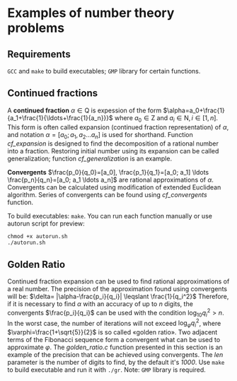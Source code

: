# Examples of number theory problems
## Requirements
`GCC` and `make` to build executables;
`GMP` library for certain functions.

## Continued fractions
A **continued fraction** $\alpha\in \mathrm{Q}$ is expession of the form
$\alpha=a_0+\frac{1}{a_1+\frac{1}{\ldots+\frac{1}{a_n}}}$
where $a_0\in \mathrm{Z}$ and $a_i\in \mathrm{N}, i\in[1, n]$. This form is often called expansion (continued fraction representation) of $\alpha$, and notation $\alpha=[a_0; a_1, a_2 \ldots a_n]$ is used for shorthand.
Function *cf_expansion* is designed to find the decomposition of a rational number into a fraction. Restoring initial number using its expansion can be called generalization; function *cf_generalization* is an example.

**Convergents** $\frac{p_0}{q_0}=[a_0], \frac{p_1}{q_1}=[a_0; a_1] \ldots \frac{p_n}{q_n}=[a_0; a_1 \ldots a_n]$ are rational approximations of $\alpha$. Convergents can be calculated using modification of extended Euclidean algorithm. Series of convergents can be found using *cf_convergents* function.

To build executables: `make`.
You can run each function manually or use autorun script for preview:

    chmod +x autorun.sh
    ./autorun.sh

## Golden Ratio
Continued fraction expansion can be used to find rational approximations of a real number. The precision of the approximation found using convergents will be:
$\delta= |\alpha-\frac{p_i}{q_i}| \leqslant \frac{1}{q_i^2}$
Therefore, if it is necessary to find $\alpha$ with an accuracy of up to $n$ digits, the convergents $\frac{p_i}{q_i}$ can be used with the condition ${\log_{10}q_i^2}>n$. In the worst case, the number of iterations will not exceed ${\log_{\varphi}q_i^2}$, where $\varphi=\frac{1+\sqrt{5}}{2}$ is so called «golden ratio». 
Two adjacent terms of the Fibonacci sequence form a convergent what can be used to approximate $\varphi$. The *golden_ratio.c* function presented in this section is an example of the precision that can be achieved using convergents. The *len* parameter is the number of digits to find, by the default it's *1000*.
Use `make` to build executable and run it with `./gr`. Note: `GMP` library is required.
